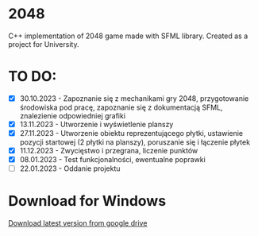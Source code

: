 # 2048
C++ implementation of 2048 game made with SFML library.
Created as a project for University.

# TO DO:
- [x] 30.10.2023 - Zapoznanie się z mechanikami gry 2048, przygotowanie środowiska pod pracę, zapoznanie się z dokumentacją SFML, znalezienie odpowiedniej grafiki
- [x] 13.11.2023 - Utworzenie i wyświetlenie planszy
- [x] 27.11.2023 - Utworzenie obiektu reprezentującego płytki, ustawienie pozycji startowej (2 płytki na planszy), poruszanie się i łączenie płytek
- [x] 11.12.2023 - Zwycięstwo i przegrana, liczenie punktów 
- [x] 08.01.2023 - Test funkcjonalności, ewentualne poprawki
- [ ] 22.01.2023 - Oddanie projektu

# Download for Windows
[Download latest version from google drive](https://drive.google.com/file/d/1zrL-LMyGJyh_uywCVGlxZdMbla6t-hRB/view?usp=sharing)
